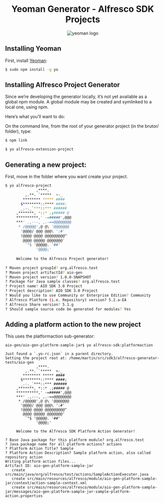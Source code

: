 <h1 align="center">Yeoman Generator - Alfresco SDK Projects</h1>
<p align="center">
  <img title="yeoman generator" src='https://github.com/yeoman/media/blob/master/optimized/yeoman-150x150-opaque.png' alt='yeoman logo'  />
</p>

## Installing Yeoman 

First, install [Yeoman](http://yeoman.io):

```bash
$ sudo npm install -g yo
```

## Installing Alfresco Project Generator 
Since we’re developing the generator locally, it’s not yet available as a global npm module. 
A global module may be created and symlinked to a local one, using npm. 

Here’s what you’ll want to do:

On the command line, from the root of your generator project (in the brutor/ folder), type:

```bash
$ npm link
```

```bash
$ yo alfresco-extension-project
```
 
##  Generating a new project:

First, move in the folder where you want create your project.

```bash
$ yo alfresco-project
              ,****.          
         ,.**. `*****  <-_    
        ******** ***** ####   
       $********::**** ####;  
       _.-._`***::*** ######  
     ,*******, *::* .;##### @ 
     **********,' -=#####',@@@
     ***' .,---, ,.-==@@@@@@@@
      * /@@@@@',@ @\ '@@@@@@@ 
       '@@@@/ @@@ @@@\ ':#'   
       !@@@@ @@@@ @@@@@@@@@^  
        @@@@ @@@@@ @@@@@@@'   
         `"$ '@@@@@. '##'     
              '@@@@;'         
     
     Welcome to the Alfresco Project generator!
                 
? Maven project groupId? org.alfresco.test
? Maven project artifactId? aio-gen
? Maven project version? 1.0.0-SNAPSHOT
? Package for Java sample classes? org.alfresco.test
? Project name? AIO SDK 3.0 Project
? Project description? AIO SDK 3.0 Project
? Would you like to use Community or Enterprise Edition? Community
? Alfresco Platform (i.e. Repository) version? 5.2.a-EA
? Alfresco Share version? 5.1.g
? Should sample source code be generated for modules? Yes
```

##  Adding a platform action to the new project
This uses the platformaction sub-generator:

```
aio-gen/aio-gen-platform-sample-jar$ yo alfresco-sdk:platformaction

Just found a `.yo-rc.json` in a parent directory.
Setting the project root at: /home/martin/src/sdk3/alfresco-generator-tests/aio-gen
              ,****.          
         ,.**. `*****  <-_    
        ******** ***** ####   
       $********::**** ####;  
       _.-._`***::*** ######  
     ,*******, *::* .;##### @ 
     **********,' -=#####',@@@
     ***' .,---, ,.-==@@@@@@@@
      * /@@@@@',@ @\ '@@@@@@@ 
       '@@@@/ @@@ @@@\ ':#'   
       !@@@@ @@@@ @@@@@@@@@^  
        @@@@ @@@@@ @@@@@@@'   
         `"$ '@@@@@. '##'     
              '@@@@;'         
     
     Welcome to the Alfresco SDK Platform Action Generator!
                 
? Base Java package for this platform module? org.alfresco.test
? Java package name for all platform actions? actions
? Platform Action Title? Sample
? Platform Action Description? Sample platform action, also called repository action
Writing platform action files...
Artifact ID: aio-gen-platform-sample-jar
   create src/main/java/org/alfresco/test/actions/SampleActionExecuter.java
   create src/main/resources/alfresco/module/aio-gen-platform-sample-jar/context/action-sample-context.xml
   create src/main/resources/alfresco/module/aio-gen-platform-sample-jar/messages/aio-gen-platform-sample-jar-sample-platform-action.properties
```
